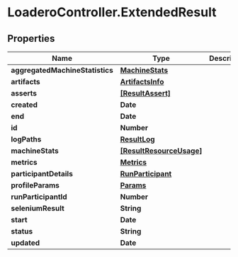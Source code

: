 # LoaderoController.ExtendedResult

## Properties
Name | Type | Description | Notes
------------ | ------------- | ------------- | -------------
**aggregatedMachineStatistics** | [**MachineStats**](MachineStats.md) |  | [optional] 
**artifacts** | [**ArtifactsInfo**](ArtifactsInfo.md) |  | [optional] 
**asserts** | [**[ResultAssert]**](ResultAssert.md) |  | [optional] 
**created** | **Date** |  | [optional] 
**end** | **Date** |  | [optional] 
**id** | **Number** |  | [optional] 
**logPaths** | [**ResultLog**](ResultLog.md) |  | [optional] 
**machineStats** | [**[ResultResourceUsage]**](ResultResourceUsage.md) |  | [optional] 
**metrics** | [**Metrics**](Metrics.md) |  | [optional] 
**participantDetails** | [**RunParticipant**](RunParticipant.md) |  | [optional] 
**profileParams** | [**Params**](Params.md) |  | [optional] 
**runParticipantId** | **Number** |  | [optional] 
**seleniumResult** | **String** |  | [optional] 
**start** | **Date** |  | [optional] 
**status** | **String** |  | [optional] 
**updated** | **Date** |  | [optional] 
